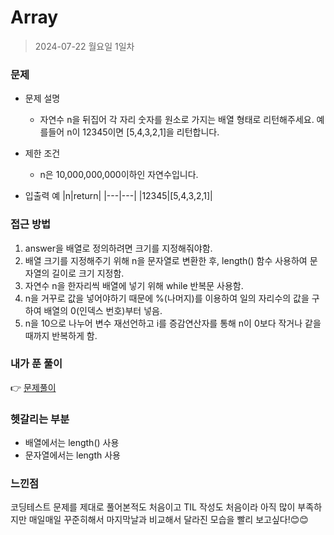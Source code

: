 # Array
> 2024-07-22 월요일 1일차

### 문제
+ 문제 설명
  + 자연수 n을 뒤집어 각 자리 숫자를 원소로 가지는 배열 형태로 리턴해주세요. 예를들어 n이 12345이면 [5,4,3,2,1]을 리턴합니다.

+ 제한 조건
  + n은 10,000,000,000이하인 자연수입니다.

+ 입출력 예
  |n|return|
  |---|---|
  |12345|[5,4,3,2,1]|

### 접근 방법
1. answer을 배열로 정의하려면 크기를 지정해줘야함.
2. 배열 크기를 지정해주기 위해 n을 문자열로 변환한 후, length() 함수 사용하여 문자열의 길이로 크기 지정함.
3. 자연수 n을 한자리씩 배열에 넣기 위해 while 반복문 사용함.
4. n을 거꾸로 값을 넣어야하기 때문에 %(나머지)를 이용하여 일의 자리수의 값을 구하여 배열의 0(인덱스 번호)부터 넣음.
5. n을 10으로 나누어 변수 재선언하고 i를 증감연산자를 통해 n이 0보다 작거나 같을때까지 반복하게 함.

### 내가 푼 풀이
👉 [문제풀이](https://github.com/subbangE/codingTest-study/blob/master/src/Day_1/Array.java)

### 헷갈리는 부분
+ 배열에서는 length() 사용
+ 문자열에서는 length 사용

### 느낀점
코딩테스트 문제를 제대로 풀어본적도 처음이고 TIL 작성도 처음이라 아직 많이 부족하지만 매일매일 꾸준히해서 마지막날과 비교해서 달라진 모습을 빨리 보고싶다!😊😊
